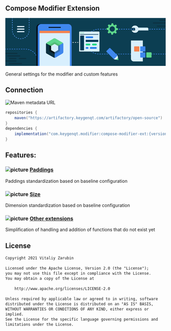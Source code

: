 ## Compose Modifier Extension

![picture](https://github.com/keygenqt/compose-modifier-ext/blob/master/data/just-image.png?raw=true)

General settings for the modifier and custom features

## Connection

![Maven metadata URL](https://img.shields.io/maven-metadata/v?metadataUrl=https%3A%2F%2Fartifactory.keygenqt.com%2Fartifactory%2Fopen-source%2Fcom%2Fkeygenqt%2Fmodifier%2Fcompose-modifier-ext%2Fmaven-metadata.xml)

```gradle
repositories {
    maven("https://artifactory.keygenqt.com/artifactory/open-source")
}
dependencies {
    implementation("com.keygenqt.modifier:compose-modifier-ext:{version}")
}
```

## Features:

### ![picture](https://github.com/google/material-design-icons/blob/master/png/editor/padding/materialicons/18dp/1x/baseline_padding_black_18dp.png?raw=true) [Paddings](https://keygenqt.github.io/compose-modifier-ext/Paddings)
Paddings standardization based on baseline configuration

### ![picture](https://github.com/google/material-design-icons/blob/master/png/image/photo_size_select_large/materialicons/18dp/1x/baseline_photo_size_select_large_black_18dp.png?raw=true) [Size](https://keygenqt.github.io/compose-modifier-ext/Size)
Dimension standardization based on baseline configuration

### ![picture](https://github.com/google/material-design-icons/raw/master/png/action/extension/materialicons/18dp/1x/baseline_extension_black_18dp.png?raw=true) [Other extensions](https://keygenqt.github.io/compose-modifier-ext/OtherExtensions)
Simplification of handling and addition of functions that do not exist yet

## License

```
Copyright 2021 Vitaliy Zarubin

Licensed under the Apache License, Version 2.0 (the "License");
you may not use this file except in compliance with the License.
You may obtain a copy of the License at

    http://www.apache.org/licenses/LICENSE-2.0

Unless required by applicable law or agreed to in writing, software
distributed under the License is distributed on an "AS IS" BASIS,
WITHOUT WARRANTIES OR CONDITIONS OF ANY KIND, either express or implied.
See the License for the specific language governing permissions and
limitations under the License.
```